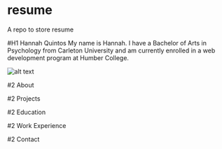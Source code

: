# resume
A repo to store resume

#H1 Hannah Quintos
My name is Hannah. I have a Bachelor of Arts in Psychology from Carleton University and am currently enrolled in a web development program at Humber College.

![alt text](/Downloads/profile-pic.jpg)

#2 About

#2 Projects

#2 Education

#2 Work Experience

#2 Contact
